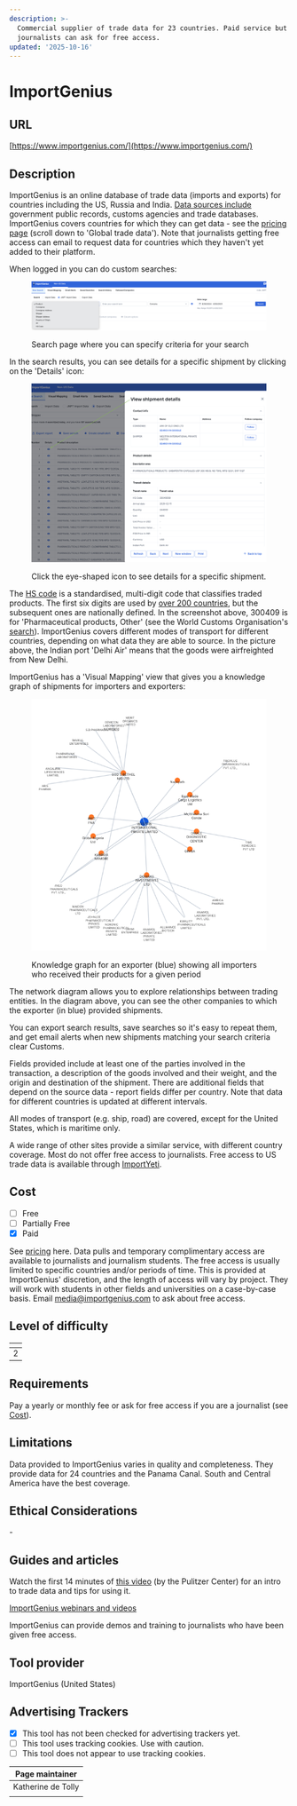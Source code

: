 ```yaml
---
description: >-
  Commercial supplier of trade data for 23 countries. Paid service but
  journalists can ask for free access.
updated: '2025-10-16'
---
```


# ImportGenius

## URL

[https://www.importgenius.com/](https://www.importgenius.com/)

## Description

ImportGenius is an online database of trade data (imports and exports) for countries including the US, Russia and India. [Data sources include](https://www.importgenius.com/how-it-works) government public records, customs agencies and trade databases. ImportGenius covers countries for which they can get data - see the [pricing page](https://www.importgenius.com/pricing) (scroll down to 'Global trade data'). Note that journalists getting free access can email to request data for countries which they haven't yet added to their platform.&#x20;

When logged in you can do custom searches:

<figure><img src=".gitbook/assets/Screenshot 2025-08-26 at 10.39.48.png" alt=""><figcaption><p>Search page where you can specify criteria for your search</p></figcaption></figure>

In the search results, you can see details for a specific shipment by clicking on the 'Details' icon:

<figure><img src=".gitbook/assets/Screenshot 2025-08-26 at 11.24.15.png" alt=""><figcaption><p>Click the eye-shaped  icon to see details for a specific shipment. </p></figcaption></figure>

The [HS code](https://www.wcoomd.org/en/topics/nomenclature/overview/what-is-the-harmonized-system.aspx) is a standardised, multi-digit code that classifies traded products. The first six digits are used by [over 200 countries](https://www.maersk.com/logistics-explained/shipping-documentation/2023/08/27/what-are-hs-codes), but the subsequent ones are nationally defined. In the screenshot above, 300409 is for 'Pharmaceutical products, Other' (see the World Customs Organisation's [search](https://www.wcotradetools.org/en/harmonized-system)). ImportGenius covers different modes of transport for different countries, depending on what data they are able to source. In the picture above, the Indian port 'Delhi Air' means that the goods were airfreighted from New Delhi.

ImportGenius has a 'Visual Mapping' view that gives you a knowledge graph of shipments for importers and exporters:

<figure><img src=".gitbook/assets/Screenshot 2025-08-27 at 08.57.54.png" alt=""><figcaption><p>Knowledge graph for an exporter (blue) showing all importers who received their products for a given period</p></figcaption></figure>

The network diagram allows you to explore relationships between trading entities. In the diagram above, you can see the other companies to which the exporter (in blue) provided shipments.

You can export search results, save searches so it's easy to repeat them, and get email alerts when new shipments matching your search criteria clear Customs.

Fields provided include at least one of the parties involved in the transaction, a description of the goods involved and their weight, and the origin and destination of the shipment. There are additional fields that depend on the source data - report fields differ per country. Note that data for different countries is updated at different intervals.

All modes of transport (e.g. ship, road) are covered, except for the United States, which is maritime only.

A wide range of other sites provide a similar service, with  different country coverage. Most do not offer free access to journalists. Free access to US trade data is available through [ImportYeti](https://bellingcat.gitbook.io/toolkit/more/all-tools/importyeti).

## Cost

* [ ] Free
* [ ] Partially Free
* [x] Paid

See [pricing](https://www.importgenius.com/pricing) here. Data pulls and temporary complimentary access are available to journalists and journalism students. The free access is usually limited to specific countries and/or periods of time. This is provided at ImportGenius' discretion, and the length of access will vary by project. They will work with students in other fields and universities on a case-by-case basis. Email media@importgenius.com to ask about free access.

## Level of difficulty

<table><thead><tr><th data-type="rating" data-max="5"></th></tr></thead><tbody><tr><td>2</td></tr></tbody></table>

## Requirements

Pay a yearly or monthly fee or ask for free access if you are a journalist (see [Cost](./#cost)).

## Limitations

Data provided to ImportGenius varies in quality and completeness. They provide data for 24 countries and the Panama Canal. South and Central America have the best coverage.

## Ethical Considerations

\-

## Guides and articles

Watch the first 14 minutes of [this video](https://youtu.be/-j-T3PCcLNg?feature=shared) (by the Pulitzer Center) for an intro to trade data and tips for using it.

[ImportGenius webinars and videos](https://www.importgenius.com/webinars)

ImportGenius can provide demos and training to journalists who have been given free access.

## Tool provider

ImportGenius (United States)

## Advertising Trackers

* [x] This tool has not been checked for advertising trackers yet.
* [ ] This tool uses tracking cookies. Use with caution.
* [ ] This tool does not appear to use tracking cookies.

| Page maintainer    |
| ------------------ |
| Katherine de Tolly |
|                    |
